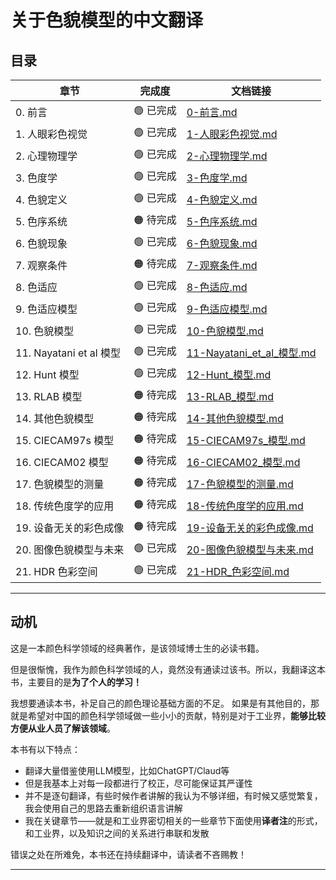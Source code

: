 # 关于色貌模型的中文翻译


## 目录

| **章节**                 |  **完成度** | **文档链接** |
|--------------------------|------------|--------------|
| 0. 前言                  | 🟢 已完成   | [0-前言.md](./docs/0-前言.md) |
| 1. 人眼彩色视觉           | 🟢 已完成   | [1-人眼彩色视觉.md](./docs/1-人眼彩色视觉.md) |
| 2. 心理物理学             | 🟢 已完成   | [2-心理物理学.md](./docs/2-心理物理学.md) |
| 3. 色度学                 | 🟢 已完成   | [3-色度学.md](./docs/3-色度学.md) |
| 4. 色貌定义               | 🟢 已完成   | [4-色貌定义.md](./docs/4-色貌定义.md) |
| 5. 色序系统               | 🟠 待完成   | [5-色序系统.md](./docs/5-色序系统.md) |
| 6. 色貌现象               | 🟢 已完成   | [6-色貌现象.md](./docs/6-色貌现象.md) |
| 7. 观察条件               | 🟠 待完成   | [7-观察条件.md](./docs/7-观察条件.md) |
| 8. 色适应                 | 🟢 已完成   | [8-色适应.md](./docs/8-色适应.md) |
| 9. 色适应模型             | 🟢 已完成   | [9-色适应模型.md](./docs/9-色适应模型.md) |
| 10. 色貌模型              | 🟢 已完成   | [10-色貌模型.md](./docs/10-色貌模型.md) |
| 11. Nayatani et al 模型   | 🟢 已完成   | [11-Nayatani_et_al_模型.md](./docs/11-Nayatani_et_al_模型.md) |
| 12. Hunt 模型             | 🟢 已完成   | [12-Hunt_模型.md](./docs/12-Hunt_模型.md) |
| 13. RLAB 模型             | 🟠 待完成   | [13-RLAB_模型.md](./docs/13-RLAB_模型.md) |
| 14. 其他色貌模型          | 🟠 待完成   | [14-其他色貌模型.md](./docs/14-其他色貌模型.md) |
| 15. CIECAM97s 模型        | 🟠 待完成   | [15-CIECAM97s_模型.md](./docs/15-CIECAM97s_模型.md) |
| 16. CIECAM02 模型         | 🟠 待完成   | [16-CIECAM02_模型.md](./docs/16-CIECAM02_模型.md) |
| 17. 色貌模型的测量        | 🟠 待完成   | [17-色貌模型的测量.md](./docs/17-色貌模型的测量.md) |
| 18. 传统色度学的应用      | 🟠 待完成   | [18-传统色度学的应用.md](./docs/18-传统色度学的应用.md) |
| 19. 设备无关的彩色成像    | 🟠 待完成   | [19-设备无关的彩色成像.md](./docs/19-设备无关的彩色成像.md) |
| 20. 图像色貌模型与未来    | 🟢 已完成   | [20-图像色貌模型与未来.md](./docs/20-图像色貌模型与未来.md) |
| 21. HDR 色彩空间          | 🟢 已完成   | [21-HDR_色彩空间.md](./docs/21-HDR_色彩空间.md) |

---


## 动机

这是一本颜色科学领域的经典著作，是该领域博士生的必读书籍。

但是很惭愧，我作为颜色科学领域的人，竟然没有通读过该书。所以，我翻译这本书，主要目的是**为了个人的学习！**

我想要通读本书，补足自己的颜色理论基础方面的不足。
如果是有其他目的，那就是希望对中国的颜色科学领域做一些小小的贡献，特别是对于工业界，**能够比较方便从业人员了解该领域**。

本书有以下特点：

- 翻译大量借鉴使用LLM模型，比如ChatGPT/Claud等
- 但是我基本上对每一段都进行了校正，尽可能保证其严谨性
- 并不是逐句翻译，有些时候作者讲解的我认为不够详细，有时候又感觉繁复，我会使用自己的思路去重新组织语言讲解
- 我在关键章节——就是和工业界密切相关的一些章节下面使用**译者注**的形式，和工业界，以及知识之间的关系进行串联和发散


错误之处在所难免，本书还在持续翻译中，请读者不吝赐教！

---